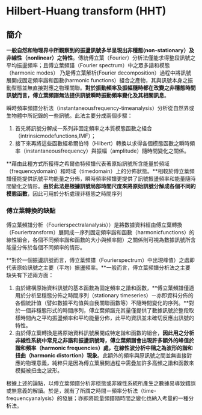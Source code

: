 # Hilbert-Huang transform \(HHT\)

## 簡介

**一般自然和物理界中所觀察到的振盪訊號多半呈現出非穩態\(non-stationary）及非線性（nonlinear）之特性**。傳統傅立葉（Fourier）分析法僅能求得整段訊號之平均振盪頻率；且傅立葉頻譜（Fourier spectrum）中之眾多諧和模態（harmonic modes） 乃是傅立葉解析\(Fourier decomposition）過程中將訊號展開成固定頻率諧和函數\(harmonic functions）組合之產物，其與訊號本身之振動型態並無直接對應之物理關聯。**對於振動頻率及振幅隨時都在改變之非穩態時間訊號而言，傅立葉頻譜無法提供訊號瞬時振動頻率變化及其相關訊息**。

瞬時頻率頻譜分析法（instantaneousfrequency-timeanalysis）分析從自然界或生物體中所記錄的一些訊號。此法主要分成兩個步驟：

1. 首先將訊號分解成一系列非固定頻率之本質模態函數之組合（intrinsicmodefunctions,IMF）；
2. 接下來再將這些函數經希爾伯特（Hilbert）轉換以求得各個模態函數之瞬時頻率（instantaneousfrequency）與振幅（amplitude）隨時間變化之關係。

**藉由此種方式所獲得之希爾伯特頻譜代表著原始訊號所含能量於頻域（frequencydomain）和時域（timedomain）上的分佈狀態。**相較於傅立葉頻譜僅能提供訊號平均能量之分佈，瞬時頻率頻譜更提供了訊號振盪頻率和能量隨時間變化之情形。**由於此法是根據訊號局部時間尺度來將原始訊號分解成各個不同的模態函數**，因此可用於分析處理非穩態之時間序列

### 傅立葉轉換的缺點

傅立葉頻譜分析（Fourierspectralanalysis））是將數據資料經由傅立葉轉換（Fouriertransform）展開成一序列固定頻率諧和函數（harmonicfunctions）的線性組合，各個不同頻率諧和函數的大小與頻率間）之關係則可視為數據訊號所含能量分佈於各個不同頻率的情形。

**對於一個振盪訊號而言，傅立葉頻譜（Fourierspectrum）中出現峰值）之處即代表原始訊號之主要（平均）振盪頻率。**一般而言，傅立葉頻譜分析法之主要缺失有下述兩方面：

1. 由於建構原始資料訊號的基本函數為固定頻率之諧和函數，**傅立葉頻譜僅適用於分析呈穩態分佈之時間序列（stationary timeseries）－亦即資料分佈的各個統計值（譬如數據平均值與自我關聯函數等）不隨時間變化的序列。**對於一個非穩態形式的時間序列，傅立葉頻譜充其量僅提供了數據訊號於整段取樣時間內之平均振盪頻率和平均能量分佈，此平均資訊並未確切反應出訊號的特性。
2. 由於傅立葉轉換是將原始資料訊號展開成特定諧和函數的組合，**因此用之分析非線性系統中常見之非諧和振盪訊號時，傅立葉頻譜會出現許多額外的峰值於諧和頻率（harmonic frequencies）處，在線性波分析中稱之為波形的諧和扭曲（harmonic distortion）現象**。此額外的頻率與原訊號之間並無直接對應的物理意義，純粹只是因為傅立葉展開過程中需疊加許多高頻之諧和函數來模擬被扭曲之波形。

根據上述的論點，以傅立葉頻譜分析非穩態或非線性系統所產生之數據易導致錯誤或無意義的解讀。於是，就有了所謂之時間－頻率分析法（time-frequencyanalysis）的發展；亦即將能量頻譜隨時間之變化也納入考量的一種分析法。

